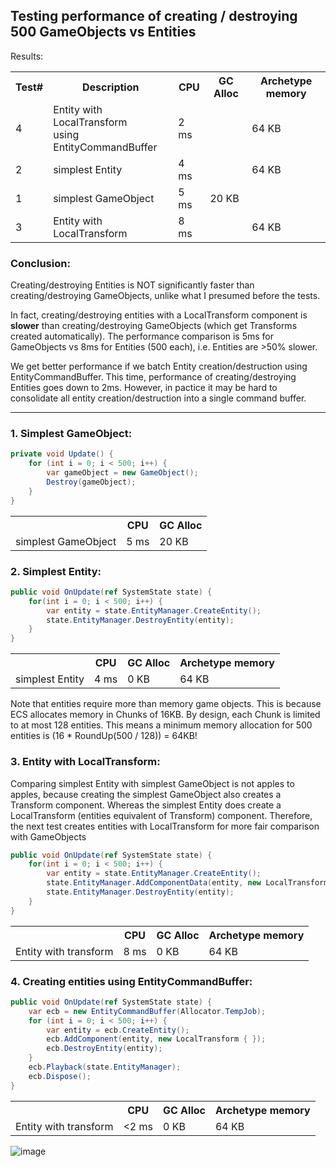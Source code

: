 ## Testing performance of creating / destroying 500 GameObjects vs Entities

Results:
<table>
    <tr><th>Test#</th><th>Description</th><th>CPU</th><th>GC Alloc</th><th>Archetype memory</th></tr>
    <tr><td>4</td><td>Entity with LocalTransform <br> using EntityCommandBuffer</td><td>2 ms</td><td></td><td>64 KB</td></tr>
    <tr><td>2</td><td>simplest Entity</td><td>4 ms</td><td></td><td>64 KB</td></tr>
    <tr><td>1</td><td>simplest GameObject</td><td>5 ms</td><td>20 KB</td><td></td></tr>
    <tr><td>3</td><td>Entity with LocalTransform</td><td>8 ms</td><td></td><td>64 KB</td></tr>
</table>

### Conclusion:
Creating/destroying Entities is NOT significantly faster than creating/destroying GameObjects, unlike what I presumed before the tests.

In fact, creating/destroying entities with a LocalTransform component is **slower** than creating/destroying GameObjects (which get Transforms created automatically). The performance comparison is 5ms for GameObjects vs 8ms for Entities (500 each), i.e. Entities are >50% slower. 

We get better performance if we batch Entity creation/destruction using EntityCommandBuffer. This time, performance of creating/destroying Entities goes down to 2ms. However, in pactice it may be hard to consolidate all entity creation/destruction into a single command buffer.  

<hr/>

### 1. Simplest GameObject:

```csharp
private void Update() {
    for (int i = 0; i < 500; i++) {
        var gameObject = new GameObject();
        Destroy(gameObject);
    }
}
```
<table>
  <tr><th></th><th>CPU</th><th>GC Alloc</th></tr>
  <tr><td>simplest GameObject</td><td>5 ms</td><td>20 KB</td></tr>
</table>

### 2. Simplest Entity:
```csharp
public void OnUpdate(ref SystemState state) {
    for(int i = 0; i < 500; i++) {
        var entity = state.EntityManager.CreateEntity();
        state.EntityManager.DestroyEntity(entity);
    }
}
```

<table>
  <tr><th></th><th>CPU</th><th>GC Alloc</th><th>Archetype memory</th></tr>
  <tr><td>simplest Entity</td><td>4 ms</td><td>0 KB</td><td>64 KB</td></tr>
</table>

Note that entities require more than memory game objects. This is because ECS allocates memory in Chunks of 16KB. By design, each Chunk is limited to at most 128 entities. This means a minimum memory allocation for 500 entities is (16 * RoundUp(500 / 128)) = 64KB!

### 3. Entity with LocalTransform:

Comparing simplest Entity with simplest GameObject is not apples to apples, because creating the simplest GameObject also creates a Transform component.  Whereas the simplest Entity does create a LocalTransform (entities equivalent of Transform) component.  Therefore, the next test creates entities with LocalTransform for more fair comparison with GameObjects

```csharp
public void OnUpdate(ref SystemState state) {
    for(int i = 0; i < 500; i++) {
        var entity = state.EntityManager.CreateEntity();
        state.EntityManager.AddComponentData(entity, new LocalTransform { });
        state.EntityManager.DestroyEntity(entity);
    }
}
```
<table>
  <tr><th></th><th>CPU</th><th>GC Alloc</th><th>Archetype memory</th></tr>
  <tr><td>Entity with transform</td><td>8 ms</td><td>0 KB</td><td>64 KB</td></tr>
</table>

### 4. Creating entities using EntityCommandBuffer:
```csharp
public void OnUpdate(ref SystemState state) {
    var ecb = new EntityCommandBuffer(Allocator.TempJob);
    for (int i = 0; i < 500; i++) {
        var entity = ecb.CreateEntity();
        ecb.AddComponent(entity, new LocalTransform { });
        ecb.DestroyEntity(entity);
    }
    ecb.Playback(state.EntityManager);
    ecb.Dispose();
}
```
<table>
  <tr><th></th><th>CPU</th><th>GC Alloc</th><th>Archetype memory</th></tr>
  <tr><td>Entity with transform</td><td><2 ms</td><td>0 KB</td><td>64 KB</td></tr>
</table>
    
![image](https://github.com/azarg/unity-learnings/assets/6077141/4a04135c-3ef2-4079-ade4-c9fb3e950f96)



